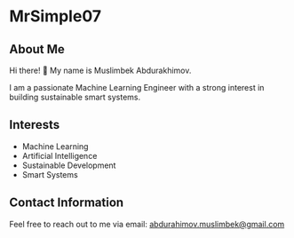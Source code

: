 # MrSimple07

## About Me
Hi there! 👋 My name is Muslimbek Abdurakhimov.

I am a passionate Machine Learning Engineer with a strong interest in building sustainable smart systems.

## Interests
- Machine Learning
- Artificial Intelligence
- Sustainable Development
- Smart Systems

## Contact Information

Feel free to reach out to me via email: [abdurahimov.muslimbek@gmail.com](mailto:abdurahimov.muslimbek@gmail.com)
